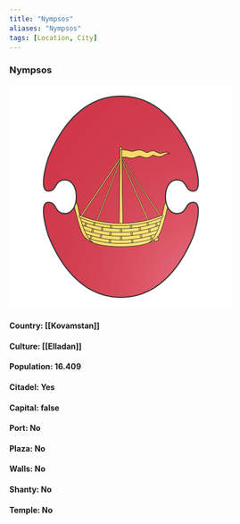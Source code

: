 ```yaml
---
title: "Nympsos"
aliases: "Nympsos"
tags: [Location, City]
---
```

### Nympsos
![](attachment/963eac2ae5ff2d2184b3b0fb9252d854.svg)

#### Country: [[Kovamstan]]

#### Culture: [[Elladan]]

#### Population: 16.409

#### Citadel: Yes

#### Capital: false

#### Port: No

#### Plaza: No

#### Walls: No

#### Shanty: No

#### Temple: No

